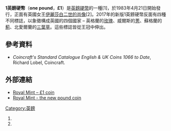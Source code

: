**1英鎊硬幣**（**one pound**，**£1**）是[英鎊硬幣](../Page/英鎊硬幣.md "wikilink")的一種\[1\]，於1983年4月21日開始發行，正面有英國女王[伊麗莎白二世的肖像](https://zh.wikipedia.org/wiki/伊麗莎白二世 "wikilink")\[2\]。2017年的新版1英鎊硬幣反面有四種不同標誌，以象徵構成英國的四個國家 – 英格蘭的[玫瑰](../Page/玫瑰.md "wikilink")、威爾斯的[蔥](https://zh.wikipedia.org/wiki/蔥 "wikilink")、蘇格蘭的[薊](../Page/薊屬.md "wikilink")、北愛爾蘭的[三葉草](https://zh.wikipedia.org/wiki/三葉草 "wikilink")。這些標誌皆從王冠中伸出。

## 參考資料

  - *Coincraft's Standard Catalogue English & UK Coins 1066 to Date*, Richard Lobel, Coincraft.

## 外部連結

  - [Royal Mint – £1 coin](http://www.royalmint.com/discover/uk-coins/coin-design-and-specifications/one-pound-coin)
  - [Royal Mint - the new pound coin](https://web.archive.org/web/20170708180156/https://www.thenewpoundcoin.com/)

[Category:英鎊](https://zh.wikipedia.org/wiki/Category:英鎊 "wikilink")

1.
2.